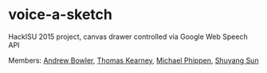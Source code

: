 # voice-a-sketch
HackISU 2015 project, canvas drawer controlled via Google Web Speech API

Members: [Andrew Bowler](http://github.com/ajbowler), [Thomas Kearney](http://github.com/ThomasKearney), [Michael Phippen](http://github.com/Phippen), [Shuyang Sun](http://github.com/shuyangsun)
